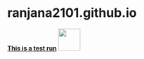 # ranjana2101.github.io
<html><body><b><u>This is a test run</u></b>
  
  <img src="https://user-images.githubusercontent.com/79617246/109388285-2e76ed80-792c-11eb-96b1-d0cc3baa3d9c.jpg" width="50" height="50">
</body></html>
